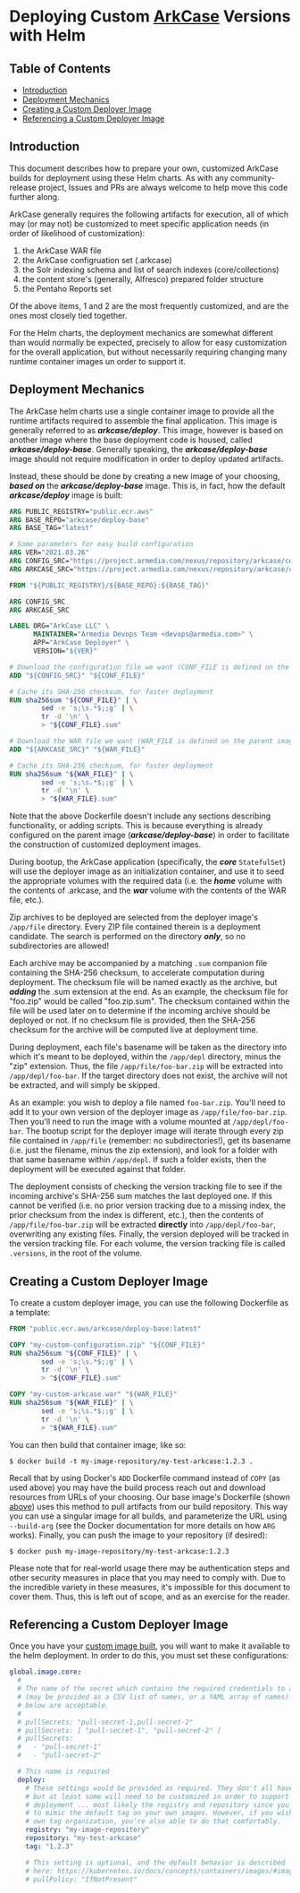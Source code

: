 # Deploying Custom [ArkCase](https://www.arkcase.com/) Versions with Helm

## Table of Contents

* [Introduction](#introduction)
* [Deployment Mechanics](#deployment-mechanics)
* [Creating a Custom Deployer Image](#create-custom-image)
* [Referencing a Custom Deployer Image](#reference-custom-image)

## <a name="introduction"></a>Introduction

This document describes how to prepare your own, customized ArkCase builds for deployment using these Helm charts. As with any community-release project, Issues and PRs are always welcome to help move this code further along.

ArkCase generally requires the following artifacts for execution, all of which may (or may not) be customized to meet specific application needs (in order of likelihood of customization):

1. the ArkCase WAR file
1. the ArkCase configruation set (.arkcase)
1. the Solr indexing schema and list of search indexes (core/collections)
1. the content store's (generally, Alfresco) prepared folder structure
1. the Pentaho Reports set

Of the above items, 1 and 2 are the most frequently customized, and are the ones most closely tied together.

For the Helm charts, the deployment mechanics are somewhat different than would normally be expected, precisely to allow for easy customization for the overall application, but without necessarily requiring changing many runtime container images un order to support it.

## <a name="deployment-mechanics"></a>Deployment Mechanics

The ArkCase helm charts use a single container image to provide all the runtime artifacts required to assemble the final application. This image is generally referred to as ***arkcase/deploy***. This image, however is based on another image where the base deployment code is housed, called ***arkcase/deploy-base***. Generally speaking, the ***arkcase/deploy-base*** image should not require modification in order to deploy updated artifacts.

Instead, these should be done by creating a new image of your choosing, ***based on*** the ***arkcase/deploy-base*** image. This is, in fact, how the default ***arkcase/deploy*** image is built:

```Dockerfile
ARG PUBLIC_REGISTRY="public.ecr.aws"
ARG BASE_REPO="arkcase/deploy-base"
ARG BASE_TAG="latest"

# Some parameters for easy build configuration
ARG VER="2021.03.26"
ARG CONFIG_SRC="https://project.armedia.com/nexus/repository/arkcase/com/armedia/arkcase/arkcase-config-core/${VER}/arkcase-config-core-${VER}.zip"
ARG ARKCASE_SRC="https://project.armedia.com/nexus/repository/arkcase/com/armedia/acm/acm-standard-applications/arkcase/${VER}/arkcase-${VER}.war"

FROM "${PUBLIC_REGISTRY}/${BASE_REPO}:${BASE_TAG}"

ARG CONFIG_SRC
ARG ARKCASE_SRC

LABEL ORG="ArkCase LLC" \
      MAINTAINER="Armedia Devops Team <devops@armedia.com>" \
      APP="ArkCase Deployer" \
      VERSION="${VER}"

# Download the configuration file we want (CONF_FILE is defined on the parent image)
ADD "${CONFIG_SRC}" "${CONF_FILE}"

# Cache its SHA-256 checksum, for faster deployment
RUN sha256sum "${CONF_FILE}" | \
        sed -e 's;\s.*$;;g' | \
        tr -d '\n' \
        > "${CONF_FILE}.sum"

# Download the WAR file we want (WAR_FILE is defined on the parent image)
ADD "${ARKCASE_SRC}" "${WAR_FILE}"

# Cache its SHA-256 checksum, for faster deployment
RUN sha256sum "${WAR_FILE}" | \
        sed -e 's;\s.*$;;g' | \
        tr -d '\n' \
        > "${WAR_FILE}.sum"
```

Note that the above Dockerfile doesn't include any sections describing functionality, or adding scripts.  This is because everything is already configured on the parent image (***arkcase/deploy-base***) in order to facilitate the construction of customized deployment images.

During bootup, the ArkCase application (specifically, the ***core*** `StatefulSet`) will use the deployer image as an initialization container, and use it to seed the appropriate volumes with the required data (i.e. the ***home*** volume with the contents of .arkcase, and the ***war*** volume with the contents of the WAR file, etc.).

Zip archives to be deployed are selected from the deployer image's `/app/file` directory. Every ZIP file contained therein is a deployment candidate. The search is performed on the directory ***only***, so no subdirectories are allowed!

Each archive may be accompanied by a matching `.sum` companion file containing the SHA-256 checksum, to accelerate computation during deployment. The checksum file will be named exactly as the archive, but ***adding*** the .sum extension at the end. As an example, the checksum file for "foo.zip" would be called "foo.zip.sum". The checksum contained within the file will be used later on to determine if the incoming archive should be deployed or not. If no checksum file is provided, then the SHA-256 checksum for the archive will be computed live at deployment time.

During deployment, each file's basename will be taken as the directory into which it's meant to be deployed, within the `/app/depl` directory, minus the "zip" extension. Thus, the file `/app/file/foo-bar.zip` will be extracted into `/app/depl/foo-bar`. If the target directory does not exist, the archive will not be extracted, and will simply be skipped.

As an example: you wish to deploy a file named `foo-bar.zip`. You'll need to add it to your own version of the deployer image as `/app/file/foo-bar.zip`. Then you'll need to run the image with a volume mounted at `/app/depl/foo-bar`. The bootup script for the deployer image will iterate through every zip file contained in `/app/file` (remember: no subdirectories!), get its basename (i.e. just the filename, minus the zip extension), and look for a folder with that same basename within `/app/depl`. If such a folder exists, then the deployment will be executed against that folder.

The deployment consists of checking the version tracking file to see if the incoming archive's SHA-256 sum matches the last deployed one. If this cannot be verified (i.e. no prior version tracking due to a missing index, the prior checksum from the index is different, etc.), then the contents of `/app/file/foo-bar.zip` will be extracted **directly** into `/app/depl/foo-bar`, overwriting any existing files. Finally, the version deployed will be tracked in the version tracking file. For each volume, the version tracking file is called `.versions`, in the root of the volume.

## <a name="create-custom-image"></a>Creating a Custom Deployer Image

To create a custom deployer image, you can use the following Dockerfile as a template:

```Dockerfile
FROM "public.ecr.aws/arkcase/deploy-base:latest"

COPY "my-custom-configuration.zip" "${CONF_FILE}"
RUN sha256sum "${CONF_FILE}" | \
        sed -e 's;\s.*$;;g' | \
        tr -d '\n' \
        > "${CONF_FILE}.sum"

COPY "my-custom-arkcase.war" "${WAR_FILE}"
RUN sha256sum "${WAR_FILE}" | \
        sed -e 's;\s.*$;;g' | \
        tr -d '\n' \
        > "${WAR_FILE}.sum"
```

You can then build that container image, like so:

    $ docker build -t my-image-repository/my-test-arkcase:1.2.3 .

Recall that by using Docker's `ADD` Dockerfile command instead of `COPY` (as used above) you may have the build process reach out and download resources from URLs of your choosing. Our base image's Dockerfile (shown [above](#deployment-mechanics)) uses this method to pull artifacts from our build repository. This way you can use a singular image for all builds, and parameterize the URL using `--build-arg` (see the Docker documentation for more details on how `ARG` works). Finally, you can push the image to your repository (if desired):

    $ docker push my-image-repository/my-test-arkcase:1.2.3

Please note that for real-world usage there may be authentication steps and other security measures in place that you may need to comply with. Due to the incredible variety in these measures, it's impossible for this document to cover them. Thus, this is left out of scope, and as an exercise for the reader.


## <a name="reference-custom-image"></a>Referencing a Custom Deployer Image

Once you have your [custom image built](#create-custom-image), you will want to make it available to the helm deployment. In order to do this, you must set these configurations:

```yaml
global.image.core:
  #
  # The name of the secret which contains the required credentials to access the image
  # (may be provided as a CSV list of names, or a YAML array of names). All 3 forms
  # below are acceptable.
  #
  # pullSecrets: "pull-secret-1,pull-secret-2"
  # pullSecrets: [ "pull-secret-1", "pull-secret-2" ]
  # pullSecrets:
  #   - "pull-secret-1"
  #   - "pull-secret-2"

  # This name is required
  deploy:
    # These settings would be provided as required. They don't all have to be there,
    # but at least some will need to be customized in order to support your custom
    # deployment ... most likely the registry and repository since you would be able
    # to mimic the default tag on your own images. However, if you wish to follow your
    # own tag organization, you're also able to do that comfortably.
    registry: "my-image-repository"
    repository: "my-test-arkcase"
    tag: "1.2.3"

    # This setting is optional, and the default behavior is described
    # here: https://kubernetes.io/docs/concepts/containers/images/#image-pull-policy
    # pullPolicy: "IfNotPresent"
```
